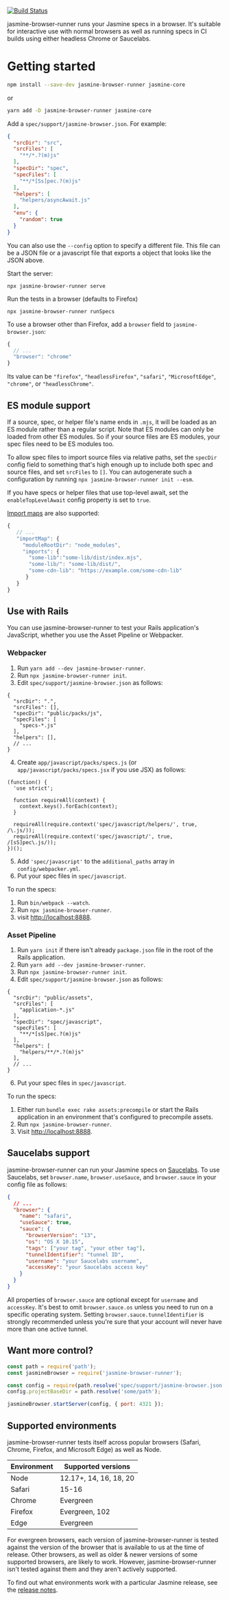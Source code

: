 [![Build Status](https://circleci.com/gh/jasmine/jasmine-browser.svg?style=shield)](https://circleci.com/gh/jasmine/jasmine-browser)


jasmine-browser-runner runs your Jasmine specs in a browser. It's suitable for
interactive use with normal browsers as well as running specs in CI builds
using either headless Chrome or Saucelabs.

# Getting started

```bash
npm install --save-dev jasmine-browser-runner jasmine-core
```

or

```bash
yarn add -D jasmine-browser-runner jasmine-core
```

Add a `spec/support/jasmine-browser.json`. For example:

```json
{
  "srcDir": "src",
  "srcFiles": [
    "**/*.?(m)js"
  ],
  "specDir": "spec",
  "specFiles": [
    "**/*[Ss]pec.?(m)js"
  ],
  "helpers": [
    "helpers/asyncAwait.js"
  ],
  "env": {
    "random": true
  }
}
```

You can also use the `--config` option to specify a different file. This file can be a JSON file or a javascript file that exports a object that looks like the JSON above.

Start the server:

```
npx jasmine-browser-runner serve
```

Run the tests in a browser (defaults to Firefox)

```
npx jasmine-browser-runner runSpecs
```

To use a browser other than Firefox, add a `browser` field to 
`jasmine-browser.json`:

```javascript
{
  // ...
  "browser": "chrome"
}
```

Its value can be `"firefox"`, `"headlessFirefox"`, `"safari"`, 
`"MicrosoftEdge"`, `"chrome"`, or `"headlessChrome"`.

## ES module support

If a source, spec, or helper file's name ends in `.mjs`, it will be loaded as
an ES module rather than a regular script. Note that ES modules can only be
loaded from other ES modules. So if your source files are ES modules, your
spec files need to be ES modules too.

To allow spec files to import source files via relative paths, set the `specDir`
config field to something that's high enough up to include both spec and source
files, and set `srcFiles` to `[]`. You can autogenerate such a configuration by
running `npx jasmine-browser-runner init --esm`.

If you have specs or helper files that use top-level await, set the
`enableTopLevelAwait` config property is set to `true`.

[Import maps](https://developer.mozilla.org/en-US/docs/Web/HTML/Element/script/type/importmap)
are also supported:

```javascript
{
   // ...
   "importMap": {
     "moduleRootDir": "node_modules", 
     "imports": {
       "some-lib":"some-lib/dist/index.mjs",
       "some-lib/": "some-lib/dist/",
       "some-cdn-lib": "https://example.com/some-cdn-lib"
      }
   }
}
```

## Use with Rails

You can use jasmine-browser-runner to test your Rails application's JavaScript,
whether you use the Asset Pipeline or Webpacker.

### Webpacker

1. Run `yarn add --dev jasmine-browser-runner`.
2. Run `npx jasmine-browser-runner init`.
3. Edit `spec/support/jasmine-browser.json` as follows:
```
{
  "srcDir": ".",
  "srcFiles": [],
  "specDir": "public/packs/js",
  "specFiles": [
    "specs-*.js"
  ],
  "helpers": [],
  // ...
}
```
4. Create `app/javascript/packs/specs.js` (or `app/javascript/packs/specs.jsx`
   if you use JSX) as follows:
```
(function() {
  'use strict';

  function requireAll(context) {
    context.keys().forEach(context);
  }

  requireAll(require.context('spec/javascript/helpers/', true, /\.js/));
  requireAll(require.context('spec/javascript/', true, /[sS]pec\.js/));
})();
```
5. Add `'spec/javascript'` to the `additional_paths` array in `config/webpacker.yml`.
6. Put your spec files in `spec/javascript`.

To run the specs:

1. Run `bin/webpack --watch`.
2. Run `npx jasmine-browser-runner`.
3. visit <http://localhost:8888>.

### Asset Pipeline

1. Run `yarn init` if there isn't already `package.json` file in the root of
   the Rails application.
2. Run `yarn add --dev jasmine-browser-runner`.
3. Run `npx jasmine-browser-runner init`.
5. Edit `spec/support/jasmine-browser.json` as follows:
```
{
  "srcDir": "public/assets",
  "srcFiles": [
    "application-*.js"
  ],
  "specDir": "spec/javascript",
  "specFiles": [
    "**/*[sS]pec.?(m)js"
  ],
  "helpers": [
    "helpers/**/*.?(m)js"
  ],
  // ...
}
```
6. Put your spec files in `spec/javascript`.

To run the specs:

1. Either run `bundle exec rake assets:precompile` or start the Rails 
   application in an environment that's configured to precompile assets.
2. Run `npx jasmine-browser-runner`.
3. Visit <http://localhost:8888>.

## Saucelabs support

jasmine-browser-runner can run your Jasmine specs on [Saucelabs](https://saucelabs.com/).
To use Saucelabs, set `browser.name`, `browser.useSauce`, and `browser.sauce`
in your config file as follows:

```json
{
  // ...
  "browser": {
    "name": "safari",
    "useSauce": true,
    "sauce": {
      "browserVersion": "13",
      "os": "OS X 10.15",
      "tags": ["your tag", "your other tag"],
      "tunnelIdentifier": "tunnel ID",
      "username": "your Saucelabs username",
      "accessKey": "your Saucelabs access key"
    }
  }
}
```

All properties of `browser.sauce` are optional except for `username` and 
`accessKey`. It's best to omit `browser.sauce.os` unless you need to run on a 
specific operating system. Setting `browser.sauce.tunnelIdentifier` is strongly
recommended unless you're sure that your account will never have more than one
active tunnel.

## Want more control?

```javascript
const path = require('path');
const jasmineBrowser = require('jasmine-browser-runner');

const config = require(path.resolve('spec/support/jasmine-browser.json'));
config.projectBaseDir = path.resolve('some/path');

jasmineBrowser.startServer(config, { port: 4321 });
```

## Supported environments

jasmine-browser-runner tests itself across popular browsers (Safari, Chrome, 
Firefox, and Microsoft Edge) as well as Node.

| Environment       | Supported versions     |
|-------------------|------------------------|
| Node              | 12.17+, 14, 16, 18, 20 |
| Safari            | 15-16                  |
| Chrome            | Evergreen              |
| Firefox           | Evergreen, 102         |
| Edge              | Evergreen              |

For evergreen browsers, each version of jasmine-browser-runner is tested against
the version of the browser that is available to us at the time of release. Other 
browsers, as well as older & newer versions of some supported browsers, are
likely to work. However, jasmine-browser-runner isn't tested against them and 
they aren't actively supported.

To find out what environments work with a particular Jasmine release, see the [release notes](https://github.com/jasmine/jasmine/tree/main/release_notes).


